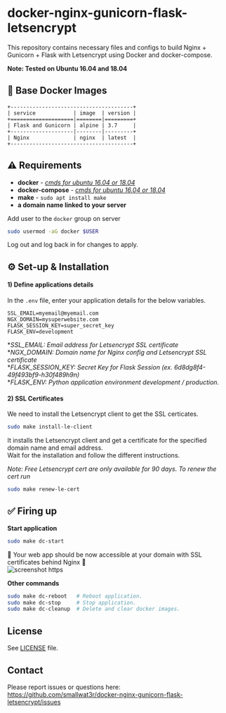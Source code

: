 # docker-nginx-gunicorn-flask-letsencrypt

This repository contains necessary files and configs to build Nginx + Gunicorn + Flask with Letsencrypt using Docker and docker-compose.   

**Note: Tested on Ubuntu 16.04 and 18.04**

## 🐳 Base Docker Images

```
+---------------------------------------+
| service            | image  | version |
+====================|========|=========+
| Flask and Gunicorn | alpine | 3.7     |
+--------------------|--------|---------+
| Nginx              | nginx  | latest  |
+---------------------------------------+
```

## ⚠️ Requirements

* **docker** - _[cmds for ubuntu 16.04 or 18.04](https://gist.github.com/smallwat3r/45f50f067f248aa3c89eec832277f072)_
* **docker-compose** - _[cmds for ubuntu 16.04 or 18.04](https://gist.github.com/smallwat3r/bb4f986dae4cb2fac8f26c8557517dbd)_
* **make** - `sudo apt install make`
* **a domain name linked to your server**

Add user to the `docker` group on server  
```sh
sudo usermod -aG docker $USER
```
Log out and log back in for changes to apply.  

## ⚙️ Set-up & Installation

#### 1) Define applications details
In the `.env` file, enter your application details for the below variables.   
```
SSL_EMAIL=myemail@myemail.com
NGX_DOMAIN=mysuperwebsite.com
FLASK_SESSION_KEY=super_secret_key
FLASK_ENV=development
```
*_SSL_EMAIL: Email address for Letsencrypt SSL certificate_   
*_NGX_DOMAIN: Domain name for Nginx config and Letsencrypt SSL certificate_   
*_FLASK_SESSION_KEY: Secret Key for Flask Session (ex. 6d8dg8f4-49f493bf9-h30f489h9n)_   
*_FLASK_ENV: Python application environment development / production._   

#### 2) SSL Certificates

We need to install the Letsencrypt client to get the SSL certicates.
```sh
sudo make install-le-client
```
It installs the Letsencrypt client and get a certificate 
for the specified domain name and email address.   
Wait for the installation and follow the different 
instructions.   

_Note: Free Letsencrypt cert are only available for 90 days. To renew the cert run_   
```sh
sudo make renew-le-cert
```

## ✅ Firing up

**Start application**
```sh
sudo make dc-start
```
 🎉 Your web app should be now accessible at your domain with SSL certificates behind Nginx 🎉   
![screenshot https](https://github.com/smallwat3r/docker-nginx-gunicorn-flask-letsencrypt/blob/master/screenshot.png)


**Other commands**
```sh
sudo make dc-reboot   # Reboot application.
sudo make dc-stop     # Stop application.
sudo make dc-cleanup  # Delete and clear docker images.
```

## License

See [LICENSE](https://github.com/smallwat3r/docker-nginx-gunicorn-flask-letsencrypt/blob/master/LICENSE) file.  

## Contact

Please report issues or questions here:
https://github.com/smallwat3r/docker-nginx-gunicorn-flask-letsencrypt/issues
